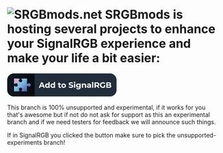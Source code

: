 ![SRGBmods.net](https://srgbmods.net/img/srgbmods-banner.png?v=2022)
**SRGBmods is hosting several projects to enhance your SignalRGB experience and make your life a bit easier:**
===
[![Click here to add this repo to SignalRGB](https://github.com/SRGBmods/public/blob/unsupported-experiments/_images/add-to-signalrgb.png)](https://srgbmods.net/s?p=addon/install?url=https://github.com/SRGBmods/public/)

This branch is 100% unsupported and experimental, if it works for you that's awesome but if not do not ask for support as this an experimental branch and if we need testers for feedback we will announce such things.

If in SignalRGB you clicked the button make sure to pick the unsupported-experiments branch!